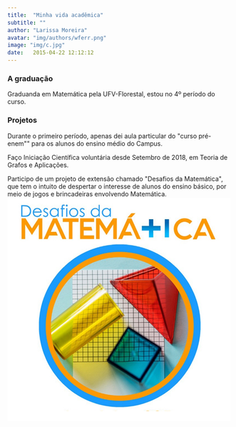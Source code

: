```yaml
---
title:  "Minha vida acadêmica"
subtitle: ""
author: "Larissa Moreira"
avatar: "img/authors/wferr.png"
image: "img/c.jpg"
date:   2015-04-22 12:12:12
---
```


### A graduação
Graduanda em Matemática pela UFV-Florestal, estou no 4º período do curso.

### Projetos
Durante o primeiro período, apenas dei aula particular do "curso pré-enem"" para os alunos do ensino médio do Campus. 

Faço Iniciação Científica voluntária desde Setembro de 2018, em Teoria de Grafos e Aplicações.

Participo de um projeto de extensão chamado "Desafios da Matemática", que tem o intuito de despertar o interesse de alunos do ensino básico, por meio de jogos e brincadeiras envolvendo Matemática.
<br><img src="img/desmat.png" height="500" width="500" align="center">